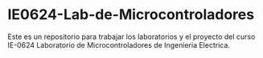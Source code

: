 # IE0624-Lab-de-Microcontroladores
Este es un repositorio para trabajar los laboratorios y el proyecto del curso IE-0624 Laboratorio de Microcontroladores de Ingenieria Electrica.
